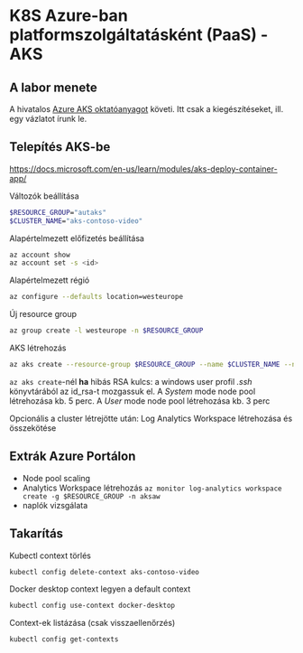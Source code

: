 # K8S Azure-ban platformszolgáltatásként (PaaS) - AKS

## A labor menete

A hivatalos [Azure AKS oktatóanyagot](https://docs.microsoft.com/en-us/learn/paths/intro-to-kubernetes-on-azure/) követi. Itt csak a kiegészítéseket, ill. egy vázlatot írunk le.

## Telepítés AKS-be

https://docs.microsoft.com/en-us/learn/modules/aks-deploy-container-app/

Változók beállítása

```bash
$RESOURCE_GROUP="autaks"
$CLUSTER_NAME="aks-contoso-video"
```

Alapértelmezett előfizetés beállítása

```bash
az account show
az account set -s <id>
```

Alapértelmezett régió

```bash
az configure --defaults location=westeurope
```

Új resource group

```bash
az group create -l westeurope -n $RESOURCE_GROUP
```

AKS létrehozás

```bash
az aks create --resource-group $RESOURCE_GROUP --name $CLUSTER_NAME --node-count 1 --enable-addons http_application_routing --generate-ssh-keys --node-vm-size Standard_A2_v2 --network-plugin azure
```

`az aks create`-nél **ha** hibás RSA kulcs: a windows user profil *.ssh* könyvtárából az id_rsa-t mozgassuk el. A *System* mode node pool létrehozása kb. 5 perc. A *User* mode node pool létrehozása kb. 3 perc

Opcionális a cluster létrejötte után: Log Analytics Workspace létrehozása és összekötése

## Extrák Azure Portálon

- Node pool scaling
- Analytics Workspace létrehozás `az monitor log-analytics workspace create -g $RESOURCE_GROUP -n aksaw`
- naplók vizsgálata


## Takarítás

Kubectl context törlés

```bash
kubectl config delete-context aks-contoso-video
```

Docker desktop context legyen a default context

```bash
kubectl config use-context docker-desktop
```

Context-ek listázása (csak visszaellenőrzés)

```bash
kubectl config get-contexts
```



